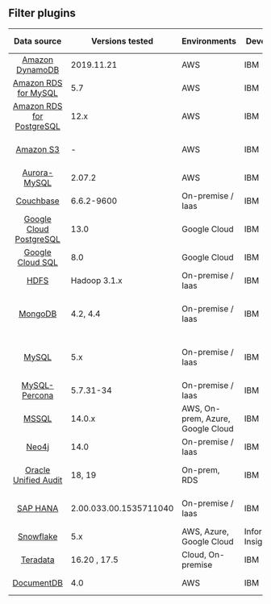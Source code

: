 ## Filter plugins

|                                           Data source                                            | Versions tested        | Environments                      | Developer            | Supported inputs               |                                                                                                         Download                                                                                                         |
|:------------------------------------------------------------------------------------------------:| ---------------------- | --------------------------------- | -------------------- | ------------------------------ |:------------------------------------------------------------------------------------------------------------------------------------------------------------------------------------------------------------------------:|
|         [Amazon DynamoDB](../filter-plugin/logstash-filter-dynamodb-guardium/README.md)          | 2019.11.21             | AWS                               | IBM                  | CloudWatch (pull)              |     [GDP](../filter-plugin/logstash-filter-dynamodb-guardium/DynamodbOverCloudwatchPackage/DynamoDB) \| [GI](https://github.com/IBM/universal-connectors/releases/download/v1.2.0/DynamodbOverCloudwatchPackage.zip)     |
|      [Amazon RDS for MySQL](../filter-plugin/logstash-filter-mysql-aws-guardium/README.md)       | 5.7                    | AWS                               | IBM                  | CloudWatch (pull)              |     [GDP](../filter-plugin/logstash-filter-mysql-aws-guardium/MysqlOverCloudwatchLogsPackage/MySQL) \| [GI](https://github.com/IBM/universal-connectors/releases/download/v1.2.0/MysqlOverCloudwatchLogsPackage.zip)     |
|    [Amazon RDS for PostgreSQL](../filter-plugin/logstash-filter-postgres-guardium/README.md)     | 12.x                   | AWS                               | IBM                  | CloudWatch (pull)              |     [GDP](../filter-plugin/logstash-filter-postgres-guardium/PostgresOverCloudWatchPackage/Postgres) \| [GI](https://github.com/IBM/universal-connectors/releases/download/v1.2.0/PostgresOverCloudWatchPackage.zip)     |
|               [Amazon S3](../filter-plugin/logstash-filter-s3-guardium/README.md)                | -                      | AWS                               | IBM                  | CloudWatch (pull), SQS (pull)  |           [GDP](../filter-plugin/logstash-filter-s3-guardium/S3OverCloudwatchLogsPackage_3.1/S3) \| [GI](https://github.com/IBM/universal-connectors/releases/download/v1.2.0/S3OverCloudwatchLogsPackage.zip)           |
|         [Aurora-MySQL](../filter-plugin/logstash-filter-aurora-mysql-guardium/README.md)         | 2.07.2                 | AWS                               | IBM                  | CloudWatch (pull)              |                                                        [GDP](../filter-plugin/logstash-filter-aurora-mysql-guardium/AuroraMysqlOverCloudwatchPackage/AuroraMysql)                                                        |
|           [Couchbase](../filter-plugin/logstash-filter-couchbasedb-guardium/README.md)           | 6.6.2-9600             | On-premise / Iaas                 | IBM                  | Filebeat (push)                | [GDP](../filter-plugin/logstash-filter-couchbasedb-guardium/CouchbasedbOverFilebeatPackage/CouchbaseDB) \| [GI](https://github.com/IBM/universal-connectors/releases/download/v1.2.0/CouchbasedbOverFilebeatPackage.zip) |
| [Google Cloud PostgreSQL](../filter-plugin/logstash-filter-pubsub-postgresql-guardium/README.md) | 13.0                   | Google Cloud                      | IBM                  | Pub/Sub (pull)                 |                                                                [GDP](../filter-plugin/logstash-filter-pubsub-postgresql-guardium/PubSubPostgreSQLPackage)                                                                |
|       [Google Cloud SQL](../filter-plugin/logstash-filter-pubsub-mysql-guardium/README.md)       | 8.0                    | Google Cloud                      | IBM                  | Pub/Sub (pull)                 |                                                                     [GDP](../filter-plugin/logstash-filter-pubsub-mysql-guardium/PubSubMySQLPackage)                                                                     |
|                 [HDFS](../filter-plugin/logstash-filter-hdfs-guardium/README.md)                 | Hadoop 3.1.x           | On-premise / Iaas                 | IBM                  | Filebeat (push)                |               [GDP](../filter-plugin/logstash-filter-hdfs-guardium/HdfsOverFilebeatPackage/Hdfs) \| [GI](https://github.com/IBM/universal-connectors/releases/download/v1.2.0/HDFSOverFilebeatPackage.zip)               |
|              [MongoDB](../filter-plugin/logstash-filter-mongodb-guardium/README.md)              | 4.2, 4.4               | On-premise / Iaas                 | IBM                  | Syslog (push), Filebeat (push) |       [GDP](../filter-plugin/logstash-filter-mongodb-guardium/MongodbOverFilebeatPackage_3.1/MongoDB) \| [GI](https://github.com/IBM/universal-connectors/releases/download/v1.2.0/MongodbOverFilebeatPackage.zip)       |
|                [MySQL](../filter-plugin/logstash-filter-mysql-guardium/README.md)                | 5.x                    | On-premise / Iaas                 | IBM                  | Syslog (push), Filebeat (push) |             [GDP](../filter-plugin/logstash-filter-mysql-guardium/MysqlOverFilebeatPackage/Mysql) \| [GI](https://github.com/IBM/universal-connectors/releases/download/v1.2.0/MysqlOverFilebeatPackage.zip)             |
|        [MySQL-Percona](../filter-plugin/logstash-filter-mysql-percona-guardium/README.md)        | 5.7.31-34              | On-premise / Iaas                 | IBM                  | Filebeat (push)                |                     [GDP](../filter-plugin/logstash-filter-mysql-percona-guardium) \| [GI](https://github.com/IBM/universal-connectors/releases/download/v1.2.0/MysqlPerconaOverFilebeatPackage.zip)                     |
|     [MSSQL](../filter-plugin/logstash-filter-mssql-guardium/MssqlOverJdbcPackage/README.md)      | 14.0.x                 | AWS, On-prem, Azure, Google Cloud | IBM                  | JDBC (pull)                    |                                                                       [GDP](../filter-plugin/logstash-filter-mssql-guardium/MssqlOverJdbcPackage)                                                                        |
|                [Neo4j](../filter-plugin/logstash-filter-neo4j-guardium/README.md)                | 14.0                   | On-premise / Iaas                 | IBM                  | Filebeat (push)                |                                                                 [GDP](../filter-plugin/logstash-filter-neo4j-guardium/NeodbOverFilebeatPackage/Neo4jDB)                                                                  |
|         [Oracle Unified Audit](../filter-plugin/logstash-filter-oua-guardium/README.md)          | 18, 19                 | On-prem, RDS                      | IBM                  | Oracle Unified Audit (pull)    |                                                            [GDP](../filter-plugin/logstash-filter-oua-guardium/OracleUnifiedAuditPackage/OracleUnifiedAudit)                                                             |
|             [SAP HANA](../filter-plugin/logstash-filter-saphana-guardium/README.md)              | 2.00.033.00.1535711040 | On-premise / Iaas                 | IBM                  | Filebeat (push), JDBC (pull)   |         [GDP](../filter-plugin/logstash-filter-saphana-guardium/SaphanaOverFilebeatPackage/SAPHANA) \| [GI](https://github.com/IBM/universal-connectors/releases/download/v1.2.0/SaphanaOverFilebeatPackage.zip)         |
|            [Snowflake](https://github.com/infoinsights/guardium-snowflake-uc-filter)             | 5.x                    | AWS, Azure, Google Cloud          | Information Insights | JDBC (pull)                    |                                                                           [GDP](https://github.com/infoinsights/guardium-snowflake-uc-filter)                                                                            |
|            [Teradata](../filter-plugin/logstash-filter-teradatadb-guardium/README.md)            | 16.20 , 17.5           | Cloud, On-premise                 | IBM                  | JDBC (pull)                    |                                                                   [GDP](../filter-plugin/logstash-filter-teradatadb-guardium/TeradataOverJdbcPackage)                                                                    |
|            [DocumentDB](../filter-plugin/logstash-filter-documentdb-aws-guardium/README.md)            | 4.0        | AWS                 | IBM                  | CloudWatch (pull)                    |                                                                   [GDP](../filter-plugin/logstash-filter-documentdb-aws-guardium/DocumentDBOverCloudwatchPackage)             